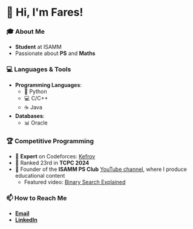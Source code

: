 # 👋 Hi, I'm Fares! 

### 🎓 About Me
- **Student** at ISAMM
- Passionate about **PS** and **Maths**

### 💻 Languages & Tools
- **Programming Languages**: 
  - 🐍 Python
  - 💻 C/C++
  - ☕️ Java
- **Databases**: 
  - 📊 Oracle

### 🏆 Competitive Programming
- 🥇 **Expert** on Codeforces: [Kefrov](https://codeforces.com/profile/Kefrov)
- 🏅 Ranked 23rd in **TCPC 2024**
- 🎥 Founder of the **ISAMM PS Club** [YouTube channel](https://www.youtube.com/@ISAMMPS), where I produce educational content
  - Featured video: [Binary Search Explained](https://www.youtube.com/watch?v=myNxDuVxFw0&t=911s)

### 📫 How to Reach Me
- [**Email**](mailto:fares.manai123@gmail.com)
- [**LinkedIn**](https://www.linkedin.com/in/kefrov/)
